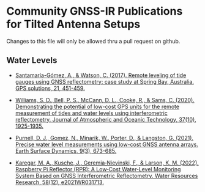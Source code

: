 # Community GNSS-IR Publications for Tilted Antenna Setups

Changes to this file will only be allowed thru a pull request on github.

## Water Levels

- [Santamaría-Gómez, A., & Watson, C. (2017). Remote leveling of tide gauges using GNSS reflectometry: case study at Spring Bay, Australia. GPS solutions, 21, 451-459.](https://link.springer.com/article/10.1007/s10291-016-0537-x)

- [Williams, S. D., Bell, P. S., McCann, D. L., Cooke, R., & Sams, C. (2020). Demonstrating the potential of low-cost GPS units for the remote measurement of tides and water levels using interferometric reflectometry. Journal of Atmospheric and Oceanic Technology, 37(10), 1925-1935.](https://journals.ametsoc.org/downloadpdf/journals/atot/37/10/jtechD200063.xml)

- [Purnell, D. J., Gomez, N., Minarik, W., Porter, D., & Langston, G. (2021). Precise water level measurements using low-cost GNSS antenna arrays. Earth Surface Dynamics, 9(3), 673-685.](https://esurf.copernicus.org/articles/9/673/2021/esurf-9-673-2021.pdf)

- [Karegar, M. A., Kusche, J., Geremia‐Nievinski, F., & Larson, K. M. (2022). Raspberry Pi Reflector (RPR): A Low‐Cost Water‐Level Monitoring System Based on GNSS Interferometric Reflectometry. Water Resources Research, 58(12), e2021WR031713.](https://agupubs.onlinelibrary.wiley.com/doi/epdf/10.1029/2021WR031713)


